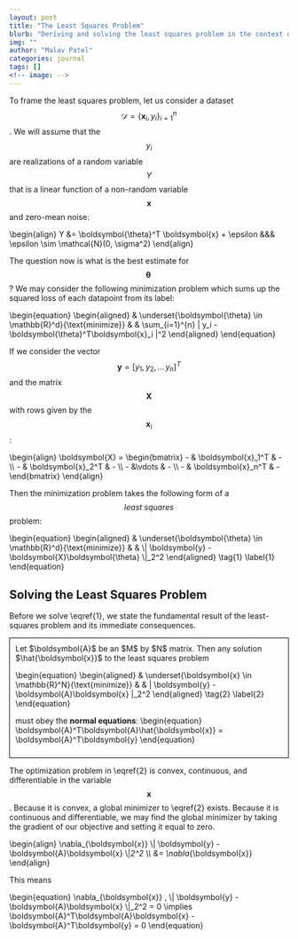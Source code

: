 ```yaml
---
layout: post
title: "The Least Squares Problem"
blurb: "Deriving and solving the least squares problem in the context of linear regression"
img: ""
author: "Malav Patel"
categories: journal
tags: []
<!-- image: -->
---
```



To frame the least squares problem, let us consider a dataset $$\mathcal{D} =  \{ \boldsymbol{x}_i, y_i \}_{i=1}^{n}$$. We will assume that the $$y_i$$ are realizations of a random variable $$Y$$ that is a linear function of a non-random variable $$\boldsymbol{x}$$ and zero-mean noise:


\begin{align}
    Y &= \boldsymbol{\theta}^T \boldsymbol{x} + \epsilon &&& \epsilon \sim \mathcal{N}(0, \sigma^2)
\end{align}

The question now is what is the best estimate for $$\boldsymbol{\theta}\,$$? We may consider the following minimization problem which sums up the squared loss of each datapoint from its label:


\begin{equation}
\begin{aligned}
& \underset{\boldsymbol{\theta} \in \mathbb{R}^d}{\text{minimize}}
& & \sum_{i=1}^{n} | y_i - \boldsymbol{\theta}^T\boldsymbol{x}_i |^2 
\end{aligned} 
\end{equation}

If we consider the vector $$\boldsymbol{y} = [y_1,\, y_2,\, ...\, y_n]^T$$ and the matrix $$\boldsymbol{X}$$ with rows given by the $$\boldsymbol{x}_i $$:

\begin{align}
    \boldsymbol{X} = \begin{bmatrix}
    - & \boldsymbol{x}_1^T & -  \\\ 
    - & \boldsymbol{x}_2^T & -  \\\ 
    - &\vdots & - \\\ 
    - & \boldsymbol{x}_n^T & -
\end{bmatrix}
\end{align}

Then the minimization problem takes the following form of a $$\textit{least squares}$$ problem:

\begin{equation}
\begin{aligned}
& \underset{\boldsymbol{\theta} \in \mathbb{R}^d}{\text{minimize}}
& & \\| \boldsymbol{y} - \boldsymbol{X}\boldsymbol{\theta} \\|_2^2 
\end{aligned} \tag{1} \label{1}
\end{equation}

## Solving the Least Squares Problem

Before we solve \eqref{1}, we state the fundamental result of the least-squares problem and its immediate consequences.

<div style="border: 1px solid black; padding: 10px;">
  Let $\boldsymbol{A}$ be an $M$ by $N$ matrix. Then any solution $\hat{\boldsymbol{x}}$ to the least squares problem

  \begin{equation}
  \begin{aligned}
  & \underset{\boldsymbol{x} \in \mathbb{R}^N}{\text{minimize}}
  & & \| \boldsymbol{y} - \boldsymbol{A}\boldsymbol{x} \|_2^2 
  \end{aligned} \tag{2} \label{2}
  \end{equation}

  must obey the $\textbf{normal equations}$:
  \begin{equation}
  \boldsymbol{A}^T\boldsymbol{A}\hat{\boldsymbol{x}} = \boldsymbol{A}^T\boldsymbol{y}
  \end{equation}
</div>

The optimization problem in \eqref{2} is convex, continuous, and differentiable in the variable $$\boldsymbol{x}$$. Because it is convex, a global minimizer to \eqref{2} exists. Because it is continuous and differentiable, we may find the global minimizer by taking the gradient of our objective and setting it equal to zero.


\begin{align}
  \nabla_{\boldsymbol{x}}   \\| \boldsymbol{y} - \boldsymbol{A}\boldsymbol{x} \\|_2^2 \\\ 
  &= \nabla_{\boldsymbol{x}}  
\end{align}


This means

\begin{equation}
     \nabla_{\boldsymbol{x}} \,  \\| \boldsymbol{y} - \boldsymbol{A}\boldsymbol{x} \\|_2^2 = 0 \implies \boldsymbol{A}^T\boldsymbol{A}\boldsymbol{x} - \boldsymbol{A}^T\boldsymbol{y} = 0
\end{equation}


